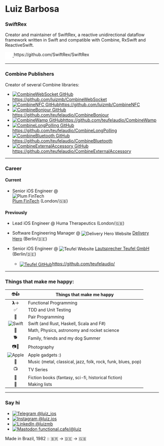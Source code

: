 # Luiz Barbosa

### SwiftRex
Creator and maintainer of SwiftRex, a reactive unidirectional dataflow framework written in Swift and compatible with Combine, RxSwift and ReactiveSwift.

<a href="https://github.com/SwiftRex/SwiftRex" style="display: block; vertical-align: middle; height: 24px">
  <img src="github-mark-white.png" alt="SwiftRex GitHub" style="display: inline-block; vertical-align: middle;" height=24 />
  <span style="display: inline-block; vertical-align: middle; height: 24px">https://github.com/SwiftRex/SwiftRex</span>
</a>

---

### Combine Publishers
Creator of several Combine libraries:

- <a href="https://github.com/luizmb/CombineWebSocket"><img src="https://github.com/favicon.ico" alt="CombineWebSocket GitHub" height=16 />https://github.com/luizmb/CombineWebSocket</a>
- <a href="https://github.com/luizmb/CombineNFC"><img src="https://github.com/favicon.ico" alt="CombineNFC GitHub" height=16 />https://github.com/luizmb/CombineNFC</a>
- <a href="https://github.com/teufelaudio/CombineBonjour"><img src="https://github.com/favicon.ico" alt="CombineBonjour GitHub" height=16 />https://github.com/teufelaudio/CombineBonjour</a>
- <a href="https://github.com/teufelaudio/CombineWamp"><img src="https://github.com/favicon.ico" alt="CombineWamp GitHub" height=16 />https://github.com/teufelaudio/CombineWamp</a>
- <a href="https://github.com/teufelaudio/CombineLongPolling"><img src="https://github.com/favicon.ico" alt="CombineLongPolling GitHub" height=16 />https://github.com/teufelaudio/CombineLongPolling</a>
- <a href="https://github.com/teufelaudio/CombineBluetooth"><img src="https://github.com/favicon.ico" alt="CombineBluetooth GitHub" height=16 />https://github.com/teufelaudio/CombineBluetooth</a>
- <a href="https://github.com/teufelaudio/CombineExternalAccessory"><img src="https://github.com/favicon.ico" alt="CombineExternalAccessory GitHub" height=16 />https://github.com/teufelaudio/CombineExternalAccessory</a>

---

### Career
#### Current 

- Senior iOS Engineer @ <img src="https://withplum.com/favicon.png" alt="Plum FinTech" height=16 style="display: block; mix-blend-mode: multiply;" /> <a href="https://withplum.com">Plum FinTech</a> (London/🇬🇧)

#### Previously

- Lead iOS Engineer @ Huma Therapeutics (London/🇬🇧)

- Software Engineering Manager @ <img src="https://www.deliveryhero.com/favicon.ico" alt="Delivery Hero Website" height=16 style="vertical-align: middle; filter: invert(1); filter: drop-shadow(2px 2px 2px white);" /> <a href="https://www.deliveryhero.com">Delivery Hero</a> (Berlin/🇩🇪)

- Senior iOS Engineer @ <img src="https://teufel.de/favicon.ico" alt="Teufel Website" height=16 style="vertical-align: middle; filter: invert(1); filter: drop-shadow(2px 2px 2px white);" /> <a href="https://www.teufel.de">Lautsprecher Teufel GmbH</a> (Berlin/🇩🇪)
  - <a href="https://github.com/teufelaudio/"><img src="https://github.com/favicon.ico" alt="Teufel GitHub" height=16 style="vertical-align: middle; filter: invert(1); filter: drop-shadow(2px 2px 2px white);" />https://github.com/teufelaudio/</a>

---

### Things that make me happy:

| 🤓👍 | Things that make me happy |
| :---: | ---- |
| 𝝺→ | Functional Programming |
| ✅ | TDD and Unit Testing |
| 👥 | Pair Programming |
| <img src="https://swift.org/favicon.ico" alt="Swift" height=24 /> | Swift (and Rust, Haskell, Scala and F#) |
| 🚀 | Math, Physics, astronomy and rocket science |
| 🐕 | Family, friends and my dog Summer |
| 📷🎥 | Photography |
| <img src="https://apple.com/favicon.ico" alt="Apple" height=24 /> | Apple gadgets :) |
| 🎸 | Music (metal, classical, jazz, folk, rock, funk, blues, pop) |
| 📺 | TV Series |
| 📖 | Fiction books (fantasy, sci-fi, historical fiction) |
| 📝 | Making lists |

---

### Say hi

- <a href="https://t.me/luiz_ios"><img src="https://t.me/favicon.ico" alt="Telegram" height=16 /> @luiz_ios</a>
- <a href="https://www.instagram.com/luiz.ios"><img src="https://www.instagram.com/favicon.ico" alt="Instagram" height=16 /> @luiz.ios</a>
- <a href="https://www.linkedin.com/in/luizmb/"><img src="https://www.linkedin.com/favicon.ico" alt="LinkedIn" height=16 /> @luizmb</a>
- <a rel="me" href="https://functional.cafe/@luiz"><img src="https://functional.cafe/favicon.ico" alt="Mastodon" height=16 /> functional.cafe/@luiz</a>


Made in Brazil, 1982 :: 🇧🇷 -> 🇩🇪 -> 🇬🇧
